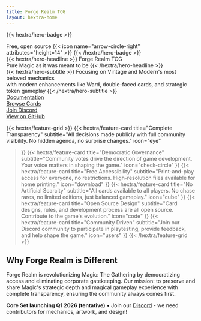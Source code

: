 ```yaml
---
title: Forge Realm TCG
layout: hextra-home
---
```


{{< hextra/hero-badge >}}

  <div class="hx:w-2 hx:h-2 hx:rounded-full hx:bg-primary-400"></div>
  <span>Free, open source</span>
  {{< icon name="arrow-circle-right" attributes="height=14" >}}
{{< /hextra/hero-badge >}}

<div class="hx:mt-6 hx:mb-6">
{{< hextra/hero-headline >}}
  Forge Realm TCG&nbsp;<br class="hx:sm:block hx:hidden" />Pure Magic as it was meant to be
{{< /hextra/hero-headline >}}
</div>

<div class="hx:mb-12">
{{< hextra/hero-subtitle >}}
  Focusing on Vintage and Modern's most beloved mechanics&nbsp;<br class="hx:sm:block hx:hidden" />with modern enhancements like Ward, double-faced cards, and strategic token gameplay
{{< /hextra/hero-subtitle >}}
</div>

<div class="hx:mb-6">
  <a class="fr-btn fr-btn--primary" href="/docs">Documentation</a>
  </div>

<div class="hx:mb-6">
  <a class="fr-btn fr-btn--secondary" href="/docs/cards">Browse Cards</a>
  </div>

<div class="hx:mb-6">
  <a class="fr-btn fr-btn--ghost" href="https://discord.gg/KQTY8DfY" target="_blank" rel="noreferrer">Join Discord</a>
  </div>

<div class="hx:mb-6">
  <a class="fr-btn fr-btn--ghost" href="https://github.com/dunamismax/forge-realm" target="_blank" rel="noreferrer">View on GitHub</a>
  </div>

<div class="hx:mt-6"></div>

{{< hextra/feature-grid >}}
  {{< hextra/feature-card
    title="Complete Transparency"
    subtitle="All decisions made publicly with full community visibility. No hidden agenda, no surprise changes."
    icon="eye"
  >}}
  {{< hextra/feature-card
    title="Democratic Governance"
    subtitle="Community votes drive the direction of game development. Your voice matters in shaping the game."
    icon="check-circle"
  >}}
  {{< hextra/feature-card
    title="Free Accessibility"
    subtitle="Print-and-play access for everyone, no restrictions. High-resolution files available for home printing."
    icon="download"
  >}}
  {{< hextra/feature-card
    title="No Artificial Scarcity"
    subtitle="All cards available to all players. No chase rares, no limited editions, just balanced gameplay."
    icon="cube"
  >}}
  {{< hextra/feature-card
    title="Open Source Design"
    subtitle="Card designs, rules, and development process are all open source. Contribute to the game's evolution."
    icon="code"
  >}}
  {{< hextra/feature-card
    title="Community Driven"
    subtitle="Join our Discord community to participate in playtesting, provide feedback, and help shape the game."
    icon="users"
  >}}
{{< /hextra/feature-grid >}}

## Why Forge Realm is Different

Forge Realm is revolutionizing Magic: The Gathering by democratizing access and
eliminating corporate gatekeeping. Our mission: to preserve and share Magic's
strategic depth and magical gameplay experience with complete transparency,
ensuring the community always comes first.

**Core Set launching Q1 2026 (tentative)** • Join our
[Discord](https://discord.gg/KQTY8DfY) - we need contributors for mechanics,
artwork, and design!

